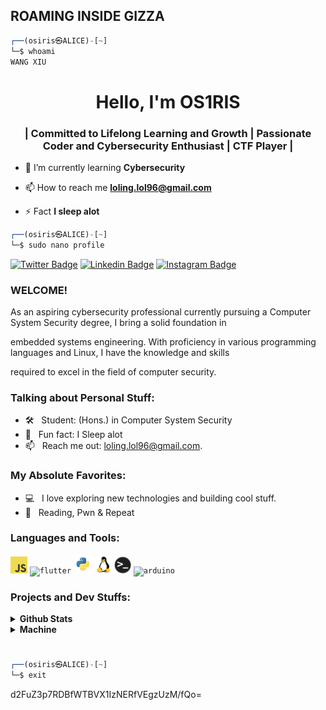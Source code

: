 ## ROAMING INSIDE GIZZA

```js
┌──(osiris㉿ALICE)-[~]
└─$ whoami
WANG XIU
```

<h1 align="center">Hello, I'm OS1RIS</h1>
<h3 align="center">| Committed to Lifelong Learning and Growth | Passionate Coder and Cybersecurity Enthusiast | CTF Player |</h3>

- 🌱 I’m currently learning **Cybersecurity**

- 📫 How to reach me **loling.lol96@gmail.com**

- ⚡ Fact **I sleep alot**

```js
┌──(osiris㉿ALICE)-[~]
└─$ sudo nano profile
```

[![Twitter Badge](https://img.shields.io/badge/-Twitter-00acee?style=flat-square&logo=Twitter&logoColor=white)](https://twitter.com/http_plnsgr)
[![Linkedin Badge](https://img.shields.io/badge/-LinkedIn-0e76a8?style=flat-square&logo=Linkedin&logoColor=white)](https://linkedin.com/in/affan-najiy-bb6aa8289)
[![Instagram Badge](https://img.shields.io/badge/-Instagram-e4405f?style=flat-square&logo=Instagram&logoColor=white)](https://instagram.com/uix.log/)

### WELCOME!

As an aspiring cybersecurity professional currently pursuing a Computer System Security degree, I bring a solid foundation in

embedded systems engineering. With proficiency in various programming languages and Linux, I have the knowledge and skills

required to excel in the field of computer security.

### Talking about Personal Stuff:

- 🛠 &nbsp; Student: (Hons.) in Computer System Security
- 👾 &nbsp; Fun fact: I Sleep alot
- 📫 &nbsp; Reach me out: loling.lol96@gmail.com.

### My Absolute Favorites:

- 💻 &nbsp; I love exploring new technologies and building cool stuff.
- 🍕 &nbsp; Reading, Pwn & Repeat

### Languages and Tools:

<code><img height="27" src="https://raw.githubusercontent.com/github/explore/80688e429a7d4ef2fca1e82350fe8e3517d3494d/topics/javascript/javascript.png" alt="javascript"></code>
<code><img height="27" src="https://www.vectorlogo.zone/logos/flutterio/flutterio-icon.svg" alt="flutter"></code>
<code><img height="30" src="https://raw.githubusercontent.com/github/explore/80688e429a7d4ef2fca1e82350fe8e3517d3494d/topics/python/python.png" alt="python"></code>
<code><img height="27" src="https://raw.githubusercontent.com/devicons/devicon/master/icons/linux/linux-original.svg" alt="linux"></code>
<code><img height="27" src="https://raw.githubusercontent.com/github/explore/80688e429a7d4ef2fca1e82350fe8e3517d3494d/topics/terminal/terminal.png" alt="terminal"></code>
<code><img height="27" src="https://cdn.worldvectorlogo.com/logos/arduino-1.svg" alt="arduino"></code>

### Projects and Dev Stuffs:

<details>
  <summary><b>Github Stats</b></summary>

  <br />
  <img height="180em" src="https://github-readme-stats.vercel.app/api?username=plnsgr&show_icons=true&hide_border=true&&count_private=true&include_all_commits=true" />
  <img height="180em" src="https://github-readme-stats.vercel.app/api/top-langs/?username=plnsgr&exclude_repo=KNN-Image-Classification&show_icons=true&hide_border=true&layout=compact&langs_count=8"/>
</details>

<details>
  <br />
  <summary><b>Machine</b></summary>
  	<ul>
  	  <li><b>OS:</b> Windows 11/Kali Linux</li>
  	  <li><b>Browser: </b> WSL User</li>
	    <li><b>Code Editor:</b> VSCode - The best editor out there</li>
	    <li><b>To Stay Updated:</b> Twitter, and Hacker News</li>
	</ul>
</details>

#

<div align="center">
</div>

```js
┌──(osiris㉿ALICE)-[~]
└─$ exit
```

d2FuZ3p7RDBfWTBVX1IzNERfVEgzUzM/fQo=
